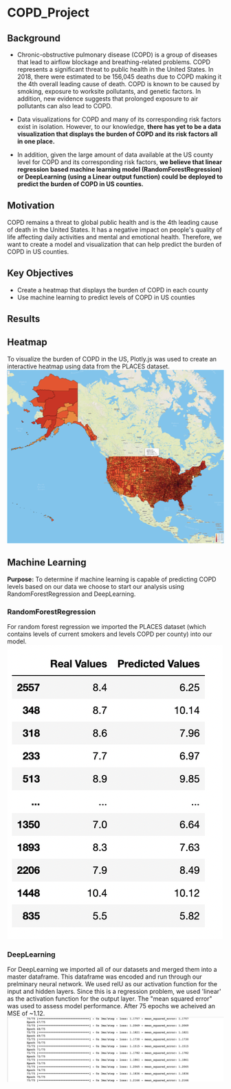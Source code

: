# COPD_Project

## Background

- Chronic-obstructive pulmonary disease (COPD) is a group of diseases that lead to airflow blockage and breathing-related problems. COPD represents a significant threat to public health in the United States. In 2018, there were estimated to be 156,045 deaths due to COPD making it the 4th overall leading cause of death. COPD is known to be caused by smoking, exposure to worksite pollutants, and genetic factors. In addition, new evidence suggests that prolonged exposure to air pollutants can also lead to COPD.

- Data visualizations for COPD and many of its corresponding risk factors exist in isolation. However, to our knowledge, **there has yet to be a data visualization that displays the burden of COPD and its risk factors all in one place.** 

- In addition, given the large amount of data available at the US county level for COPD and its corresponding risk factors, **we believe that linear regression based machine learning model (RandomForestRegression) or DeepLearning (using a Linear output function) could be deployed to predict the burden of COPD in US counties.** 


## Motivation 

COPD remains a threat to global public health and is the 4th leading cause of death in the United States. It has a negative impact on people's quality of life affecting daily activities and mental and emotional health. Therefore, we want to create a model and visualization that can help predict the burden of COPD in US counties.

## Key Objectives

- Create a heatmap that displays the burden of COPD in each county
- Use machine learning to predict levels of COPD in US counties

## Results 

## Heatmap
To visualize the burden of COPD in the US, Plotly.js was used to create an interactive heatmap using data from the PLACES dataset.
![COPD_heatmap](/Images/copd_heatmap.png)

## Machine Learning
**Purpose:** To determine if machine learning is capable of predicting COPD levels based on our data we choose to start our analysis using RandomForestRegression and DeepLearning. 

### RandomForestRegression
For random forest regression we imported the PLACES dataset (which contains levels of current smokers and levels COPD per county) into our model. 
![RandomForestRegression Actual vs Predicted](/Images/RandomForestRegressionScore.png)

### DeepLearning
For DeepLearning we imported all of our datasets and merged them into a master dataframe. This dataframe was encoded and run through our prelminary neural network. We used relU as our activation function for the input and hidden layers. Since this is a regression problem, we used 'linear' as the activation function for the output layer. The "mean squared error" was used to assess model performance. After 75 epochs we acheived an MSE of ~1.12. 
![DeepLearning](/Images/DeepLearningError.png)
